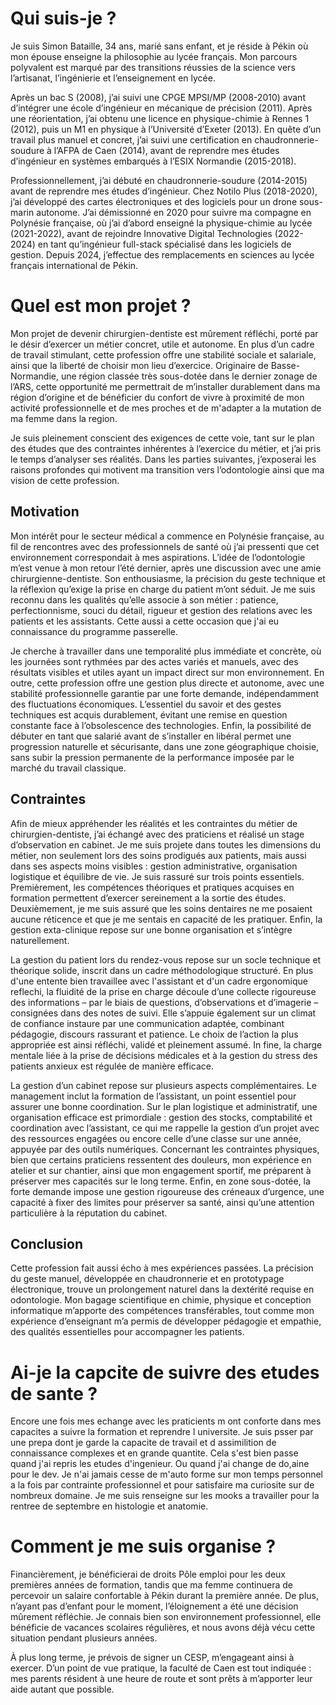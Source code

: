 # Qui suis-je ?
Je suis Simon Bataille, 34 ans, marié sans enfant, et je réside à Pékin où mon épouse enseigne la philosophie au lycée français. Mon parcours polyvalent est marqué par des transitions réussies de la science vers l’artisanat, l’ingénierie et l’enseignement en lycée.

Après un bac S (2008), j’ai suivi une CPGE MPSI/MP (2008-2010) avant d’intégrer une école d’ingénieur en mécanique de précision (2011). Après une réorientation, j’ai obtenu une licence en physique-chimie à Rennes 1 (2012), puis un M1 en physique à l’Université d’Exeter (2013). En quête d’un travail plus manuel et concret, j’ai suivi une certification en chaudronnerie-soudure à l’AFPA de Caen (2014), avant de reprendre mes études d’ingénieur en systèmes embarqués à l’ESIX Normandie (2015-2018).

Professionnellement, j’ai débuté en chaudronnerie-soudure (2014-2015) avant de reprendre mes études d’ingénieur. Chez Notilo Plus (2018-2020), j’ai développé des cartes électroniques et des logiciels pour un drone sous-marin autonome. J’ai démissionné en 2020 pour suivre ma compagne en Polynésie française, où j’ai d’abord enseigné la physique-chimie au lycée (2021-2022), avant de rejoindre Innovative Digital Technologies (2022-2024) en tant qu’ingénieur full-stack spécialisé dans les logiciels de gestion. Depuis 2024, j’effectue des remplacements en sciences au lycée français international de Pékin.


# Quel est mon projet ?
Mon projet de devenir chirurgien-dentiste est mûrement réfléchi, porté par le désir d’exercer un métier concret, utile et autonome. En plus d’un cadre de travail stimulant, cette profession offre une stabilité sociale et salariale, ainsi que la liberté de choisir mon lieu d’exercice. Originaire de Basse-Normandie, une région classée très sous-dotée dans le dernier zonage de l’ARS, cette opportunité me permettrait de m’installer durablement dans ma région d’origine et de bénéficier du confort de vivre à proximité de mon activité professionnelle et de mes proches et de m'adapter a la mutation de ma femme dans la region.

Je suis pleinement conscient des exigences de cette voie, tant sur le plan des études que des contraintes inhérentes à l’exercice du métier, et j’ai pris le temps d’analyser ses réalités. Dans les parties suivantes, j’exposerai les raisons profondes qui motivent ma transition vers l’odontologie ainsi que ma vision de cette profession.

## Motivation
Mon intérêt pour le secteur médical a commence en Polynésie française, au fil de rencontres avec des professionnels de santé où j’ai pressenti que cet environnement correspondait à mes aspirations. L’idée de l’odontologie m’est venue à mon retour l’été dernier, après une discussion avec une amie chirurgienne-dentiste. Son enthousiasme, la précision du geste technique et la réflexion qu’exige la prise en charge du patient m’ont séduit. Je me suis reconnu dans les qualités qu’elle associe à son métier : patience, perfectionnisme, souci du détail, rigueur et gestion des relations avec les patients et les assistants. Cette aussi a cette occasion que j'ai eu connaissance du programme passerelle.

Je cherche à travailler dans une temporalité plus immédiate et concrète, où les journées sont rythmées par des actes variés et manuels, avec des résultats visibles et utiles ayant un impact direct sur mon environnement. En outre, cette profession offre une gestion plus directe et autonome, avec une stabilité professionnelle garantie par une forte demande, indépendamment des fluctuations économiques. L’essentiel du savoir et des gestes techniques est acquis durablement, évitant une remise en question constante face à l’obsolescence des technologies. Enfin, la possibilité de débuter en tant que salarié avant de s’installer en libéral permet une progression naturelle et sécurisante, dans une zone géographique choisie, sans subir la pression permanente de la performance imposée par le marché du travail classique.




## Contraintes

Afin de mieux appréhender les réalités et les contraintes du métier de chirurgien-dentiste, j’ai échangé avec des praticiens et réalisé un stage d’observation en cabinet. Je me suis projete dans toutes les dimensions du métier, non seulement lors des soins prodigués aux patients, mais aussi dans ses aspects moins visibles : gestion administrative, organisation logistique et équilibre de vie. Je suis rassuré sur trois points essentiels. Premièrement, les compétences théoriques et pratiques acquises en formation permettent d’exercer sereinement a la sortie des études. Deuxièmement, je me suis assuré que les soins dentaires ne me posaient aucune réticence et que je me sentais en capacité de les pratiquer. Enfin, la gestion exta-clinique repose sur une bonne organisation et s’intègre naturellement.

La gestion du patient lors du rendez-vous repose sur un socle technique et théorique solide, inscrit dans un cadre méthodologique structuré. En plus d'une entente bien travaillee avec l'assistant et d'un cadre ergonomique reflechi, la fluidité de la prise en charge découle d’une collecte rigoureuse des informations – par le biais de questions, d’observations et d’imagerie – consignées dans des notes de suivi. Elle s’appuie également sur un climat de confiance instaure par une communication adaptée, combinant pédagogie, discours rassurant et patience. Le choix de l’action la plus appropriée est ainsi réfléchi, validé et pleinement assumé. In fine, la charge mentale liée à la prise de décisions médicales et à la gestion du stress des patients anxieux est régulée de manière efficace.

La gestion d’un cabinet repose sur plusieurs aspects complémentaires. Le management inclut la formation de l’assistant, un point essentiel pour assurer une bonne coordination. Sur le plan logistique et administratif, une organisation efficace est primordiale : gestion des stocks, comptabilité et coordination avec l’assistant, ce qui me rappelle la gestion d’un projet avec des ressources engagées ou encore celle d’une classe sur une année, appuyée par des outils numériques. Concernant les contraintes physiques, bien que certains praticiens ressentent des douleurs, mon expérience en atelier et sur chantier, ainsi que mon engagement sportif, me préparent à préserver mes capacités sur le long terme. Enfin, en zone sous-dotée, la forte demande impose une gestion rigoureuse des créneaux d’urgence, une capacité à fixer des limites pour préserver sa santé, ainsi qu’une attention particulière à la réputation du cabinet.

## Conclusion
Cette profession fait aussi écho à mes expériences passées. La précision du geste manuel, développée en chaudronnerie et en prototypage électronique, trouve un prolongement naturel dans la dextérité requise en odontologie. Mon bagage scientifique en chimie, physique et conception informatique m’apporte des compétences transférables, tout comme mon expérience d’enseignant m’a permis de développer pédagogie et empathie, des qualités essentielles pour accompagner les patients.


# Ai-je la capcite de suivre des etudes de sante ?

Encore une fois mes echange avec les praticients m ont conforte dans mes capacites a suivre la formation et reprendre l universite. Je suis psser par une prepa dont je garde la capacite de travail et d assimilition de connaissance complexes et en grande quantite. Cela s'est bien passe quand j'ai repris les etudes d'ingenieur. Ou quand j'ai change de do,aine pour le dev. Je n'ai jamais cesse de m'auto forme sur mon temps personnel a la fois par contrainte professionnel et pour satisfaire ma curiosite sur de nombreux domaine. Je me suis renseigne sur les mooks a travailler pour la rentree de septembre en histologie et anatomie.

# Comment je me suis organise ?

Financièrement, je bénéficierai de droits Pôle emploi pour les deux premières années de formation, tandis que ma femme continuera de percevoir un salaire confortable à Pékin durant la première année. De plus, n’ayant pas d’enfant pour le moment, l’éloignement a été une décision mûrement réfléchie. Je connais bien son environnement professionnel, elle bénéficie de vacances scolaires régulières, et nous avons déjà vécu cette situation pendant plusieurs années.

À plus long terme, je prévois de signer un CESP, m’engageant ainsi à exercer. D’un point de vue pratique, la faculté de Caen est tout indiquée : mes parents résident à une heure de route et sont prêts à m’apporter leur aide autant que possible.
